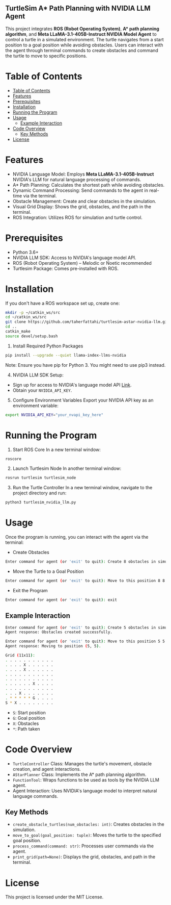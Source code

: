 ## TurtleSim A* Path Planning with NVIDIA LLM Agent
This project integrates <b>ROS (Robot Operating System)</b>, <b>A* path planning algorithm</b>, and <b>Meta LLaMA-3.1-405B-Instruct NVIDIA Model Agent</b> to control a turtle in a simulated environment. The turtle navigates from a start position to a goal position while avoiding obstacles. Users can interact with the agent through terminal commands to create obstacles and command the turtle to move to specific positions.

# Table of Contents

- [Table of Contents](#table-of-contents)
- [Features](#features)
- [Prerequisites](#prerequisites)
- [Installation](#installation)
- [Running the Program](#running-the-program)
- [Usage](#usage)
  - [Example Interaction](#example-interaction)
- [Code Overview](#code-overview)
  - [Key Methods](#key-methods)
- [License](#license)

# Features
- NVIDIA Language Model: Employs <b>Meta LLaMA-3.1-405B-Instruct</b> NVIDIA's LLM for natural language processing of commands.
- A* Path Planning: Calculates the shortest path while avoiding obstacles.
- Dynamic Command Processing: Send commands to the agent in real-time via the terminal.
- Obstacle Management: Create and clear obstacles in the simulation.
- Visual Grid Display: Shows the grid, obstacles, and the path in the terminal.
- ROS Integration: Utilizes ROS for simulation and turtle control.

# Prerequisites
- Python 3.6+
- NVIDIA LLM SDK: Access to NVIDIA's language model API.
- ROS (Robot Operating System) – Melodic or Noetic recommended
- Turtlesim Package: Comes pre-installed with ROS.

# Installation
If you don't have a ROS workspace set up, create one:
```bash
mkdir -p ~/catkin_ws/src
cd ~/catkin_ws/src
git clone https://github.com/taherfattahi/turtlesim-astar-nvidia-llm.git
cd ..
catkin_make
source devel/setup.bash
```
1. Install Required Python Packages

```bash
pip install --upgrade --quiet llama-index-llms-nvidia
```
Note: Ensure you have pip for Python 3. You might need to use pip3 instead.

4. NVIDIA LLM SDK Setup:
- Sign up for access to NVIDIA's language model API <a href="https://build.nvidia.com/">Link</a>.
- Obtain your ```NVIDIA_API_KEY```.

5. Configure Environment Variables
Export your NVIDIA API key as an environment variable:

```bash
export NVIDIA_API_KEY="your_nvapi_key_here"
```

# Running the Program
1. Start ROS Core
In a new terminal window:

```bash
roscore
```

2. Launch Turtlesim Node
In another terminal window:
```bash
rosrun turtlesim turtlesim_node
```

3. Run the Turtle Controller
In a new terminal window, navigate to the project directory and run:
```bash
python3 turtlesim_nvidia_llm.py
```

# Usage
Once the program is running, you can interact with the agent via the terminal:
- Create Obstacles

```bash
Enter command for agent (or 'exit' to quit): Create 8 obstacles in simulation
```

- Move the Turtle to a Goal Position
```bash
Enter command for agent (or 'exit' to quit): Move to this position 8 8
```

- Exit the Program
```bash
Enter command for agent (or 'exit' to quit): exit
```

## Example Interaction
```bash
Enter command for agent (or 'exit' to quit): Create 5 obstacles in simulation
Agent response: Obstacles created successfully.

Enter command for agent (or 'exit' to quit): Move to this position 5 5
Agent response: Moving to position (5, 5).

Grid (11x11):
. . . . . . . . . . .
. . . . X . . . . . .
. . . . X . . . . . .
. . . . . . . . . . .
. . . . . . . . . . .
. . . . . . X . . . .
. . . . . . . . . . .
. . . X . . . . . . .
. * * * * * G . . . .
S * X . . . . . . . .
```

- ```S```: Start position
- ```G```: Goal position
- ```X```: Obstacles
- ```*```: Path taken

# Code Overview
- ```TurtleController``` Class: Manages the turtle's movement, obstacle creation, and agent interactions.
- ```AStarPlanner``` Class: Implements the A* path planning algorithm.
- ```FunctionTool```: Wraps functions to be used as tools by the NVIDIA LLM agent.
- Agent Interaction: Uses NVIDIA's language model to interpret natural language commands.

## Key Methods
- ```create_obstacle_turtles(num_obstacles: int)```: Creates obstacles in the simulation.
- ```move_to_goal(goal_position: tuple)```: Moves the turtle to the specified goal position.
- ```process_command(command: str)```: Processes user commands via the agent.
- ```print_grid(path=None)```: Displays the grid, obstacles, and path in the terminal.

# License
This project is licensed under the MIT License.